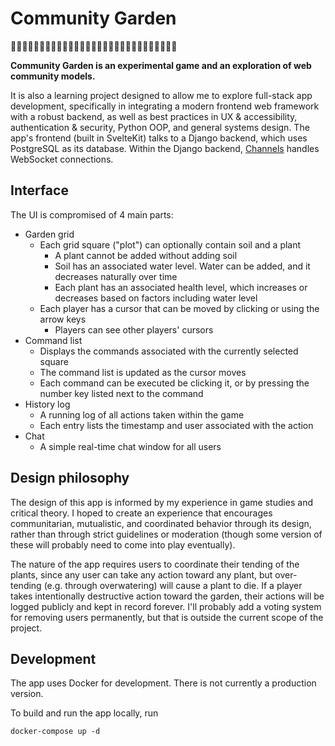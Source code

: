 # Community Garden

🌻🌼🌱🌷🌻🌼🌱🌷🌻🌼🌱🌷🌻🌼🌱🌷🌻🌼🌱🌷🌻🌼🌱🌷🌻🌼🌱🌷🌻

**Community Garden is an experimental game and an exploration of web community models.**

It is also a learning project designed to allow me to explore full-stack app development, specifically in integrating a modern frontend web framework with a robust backend, as well as best practices in UX & accessibility, authentication & security, Python OOP, and general systems design. The app's frontend (built in SvelteKit) talks to a Django backend, which uses PostgreSQL as its database. Within the Django backend, [Channels](https://channels.readthedocs.io/en/stable/) handles WebSocket connections.

## Interface

The UI is compromised of 4 main parts:

- Garden grid
  - Each grid square ("plot") can optionally contain soil and a plant
    - A plant cannot be added without adding soil
    - Soil has an associated water level. Water can be added, and it decreases naturally over time
    - Each plant has an associated health level, which increases or decreases based on factors including water level
  - Each player has a cursor that can be moved by clicking or using the arrow keys
    - Players can see other players' cursors
- Command list
  - Displays the commands associated with the currently selected square
  - The command list is updated as the cursor moves
  - Each command can be executed be clicking it, or by pressing the number key listed next to the command
- History log
  - A running log of all actions taken within the game
  - Each entry lists the timestamp and user associated with the action
- Chat
  - A simple real-time chat window for all users

## Design philosophy

The design of this app is informed by my experience in game studies and critical theory. I hoped to create an experience that encourages communitarian, mutualistic, and coordinated behavior through its design, rather than through strict guidelines or moderation (though some version of these will probably need to come into play eventually).

The nature of the app requires users to coordinate their tending of the plants, since any user can take any action toward any plant, but over-tending (e.g. through overwatering) will cause a plant to die. If a player takes intentionally destructive action toward the garden, their actions will be logged publicly and kept in record forever. I'll probably add a voting system for removing users permanently, but that is outside the current scope of the project.

## Development

The app uses Docker for development. There is not currently a production version.

To build and run the app locally, run

```
docker-compose up -d
```
